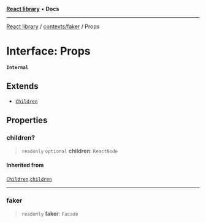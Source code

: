 [**React library**](../../../index.md) • **Docs**

***

[React library](../../../modules.md) / [contexts/faker](../index.md) / Props

# Interface: Props

**`Internal`**

## Extends

- [`Children`](../../../types/CommonProps/interfaces/Children.md)

## Properties

### children?

> `readonly` `optional` **children**: `ReactNode`

#### Inherited from

[`Children`](../../../types/CommonProps/interfaces/Children.md).[`children`](../../../types/CommonProps/interfaces/Children.md#children)

***

### faker

> `readonly` **faker**: `Facade`
